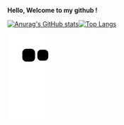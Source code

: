 
  **Hello, Welcome to my github !**
<!--
**lmxyjy/lmxyjy** is a ✨ _special_ ✨ repository because its `README.md` (this file) appears on your GitHub profile.

Here are some ideas to get you started:  
 
- 🔭 I’m currently working on  ...   
- 🌱 I’m currently learning ... 
- 👯 I’m looking to collaborate on ...
- 🤔 I’m looking for help with ...
- 💬 Ask me about ... 
- 📫 How to reach me: ...  
- 😄 Pronouns: ... 
- ⚡ Fun fact: ... contribs 
-->
<!-- 
![icons8-level-up-your-coding-skills-and-quickly-land-a-job-14](https://user-images.githubusercontent.com/48620706/157663392-bf508ac4-1b2e-4618-9b8a-20a65913b074.png)LeetCode：[web_thomas](https://leetcode-cn.com/u/web_thomas/) | Blog：[thomas-void0](https://github.com/thomas-void0/blogs) -->

[![Anurag's GitHub stats](https://github-readme-stats.vercel.app/api?username=thomas-void0&show_icons=true&hide_title=true&hide=stars&include_all_commits=true&count_private=true&line_height=24&theme=default&hide_border=true)](https://github.com/anuraghazra/github-readme-stats)[![Top Langs](https://github-readme-stats.vercel.app/api/top-langs/?username=thomas-void0&layout=compact&hide_title=true&theme=default&hide_border=true)](https://github.com/anuraghazra/github-readme-stats)

![my snake](https://github.com/thomas-void0/thomas-void0/blob/output/github-snake.svg)
   
